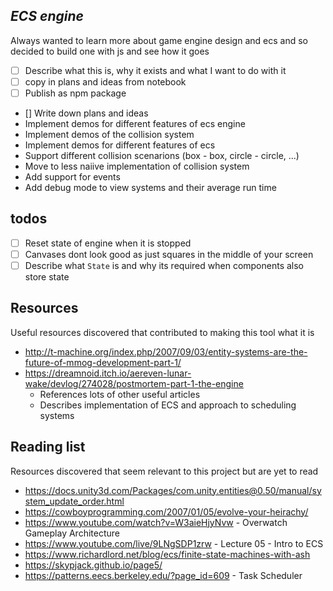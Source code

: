 ## _ECS engine_

Always wanted to learn more about game engine design and ecs and so decided to build one with js and see how it goes

- [ ] Describe what this is, why it exists and what I want to do with it
- [ ] copy in plans and ideas from notebook
- [ ] Publish as npm package

- [] Write down plans and ideas
- Implement demos for different features of ecs engine
- Implement demos of the collision system
- Implement demos for different features of ecs
- Support different collision scenarions (box - box, circle - circle, ...)
- Move to less naiive implementation of collision system
- Add support for events
- Add debug mode to view systems and their average run time

## todos

- [ ] Reset state of engine when it is stopped
- [ ] Canvases dont look good as just squares in the middle of your screen
- [ ] Describe what `State` is and why its required when components also store state

## Resources

Useful resources discovered that contributed to making this tool what it is

- http://t-machine.org/index.php/2007/09/03/entity-systems-are-the-future-of-mmog-development-part-1/
- https://dreamnoid.itch.io/aereven-lunar-wake/devlog/274028/postmortem-part-1-the-engine
  - References lots of other useful articles
  - Describes implementation of ECS and approach to scheduling systems

## Reading list

Resources discovered that seem relevant to this project but are yet to read

- https://docs.unity3d.com/Packages/com.unity.entities@0.50/manual/system_update_order.html
- https://cowboyprogramming.com/2007/01/05/evolve-your-heirachy/
- https://www.youtube.com/watch?v=W3aieHjyNvw - Overwatch Gameplay Architecture
- https://www.youtube.com/live/9LNgSDP1zrw - Lecture 05 - Intro to ECS
- https://www.richardlord.net/blog/ecs/finite-state-machines-with-ash
- https://skypjack.github.io/page5/
- https://patterns.eecs.berkeley.edu/?page_id=609 - Task Scheduler
